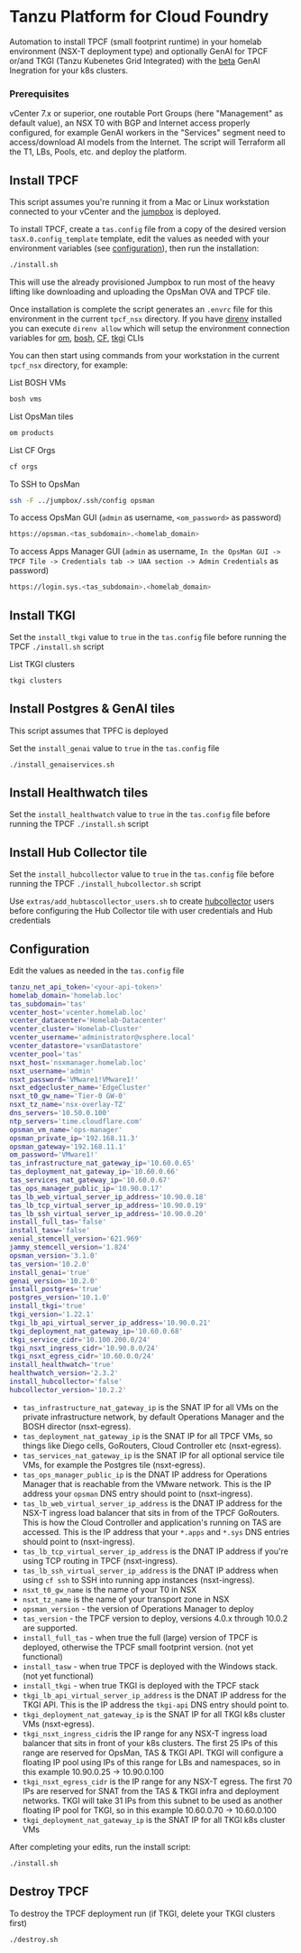 # Tanzu Platform for Cloud Foundry
Automation to install TPCF (small footprint runtime) in your homelab environment (NSX-T deployment type) and optionally GenAI for TPCF or/and TKGI (Tanzu Kubenetes Grid Integrated) with the [beta] GenAI Inegration for your k8s clusters. 

### Prerequisites
vCenter 7.x or superior, one routable Port Groups (here "Management" as default value), an NSX T0 with BGP and Internet access properly configured, for example GenAI workers in the "Services" segment need to access/download AI models from the Internet. The script will Terraform all the T1, LBs, Pools, etc. and deploy the platform.

## Install TPCF
This script assumes you're running it from a Mac or Linux workstation connected
to your vCenter and the [jumpbox] is deployed.

To install TPCF, create a `tas.config` file from a copy of the desired version `tasX.0.config_template` template, edit the values as needed with your environment variables (see [configuration]), then run the installation:

```sh
./install.sh
```

This will use the already provisioned Jumpbox to run most of the heavy lifting
like downloading and uploading the OpsMan OVA and TPCF tile.

Once installation is complete the script generates an `.envrc` file for this
environment in the current `tpcf_nsx` directory. If you have [direnv] installed
you can execute `direnv allow` which will setup the environment connection
variables for [om], [bosh], [CF], [tkgi] CLIs

You can then start using commands from your workstation in the current `tpcf_nsx` directory, for example:

List BOSH VMs
```sh
bosh vms
```

List OpsMan tiles
```sh
om products
```

List CF Orgs
```sh
cf orgs
```

To SSH to OpsMan
```sh
ssh -F ../jumpbox/.ssh/config opsman
```

To access OpsMan GUI (`admin` as username, `<om_password>` as password)
```sh
https://opsman.<tas_subdomain>.<homelab_domain>
```

To access Apps Manager GUI (`admin` as username, `In the OpsMan GUI -> TPCF Tile -> Credentials tab -> UAA section -> Admin Credentials` as password)
```sh
https://login.sys.<tas_subdomain>.<homelab_domain>
```

## Install TKGI
Set the `install_tkgi` value to `true` in the `tas.config` file before running the TPCF `./install.sh` script

List TKGI clusters
```sh
tkgi clusters
```

## Install Postgres & GenAI tiles
This script assumes that TPFC is deployed

Set the `install_genai` value to `true` in the `tas.config` file

```sh
./install_genaiservices.sh
```

## Install Healthwatch tiles
Set the `install_healthwatch` value to `true` in the `tas.config` file before running the TPCF `./install.sh` script

## Install Hub Collector tile
Set the `install_hubcollector` value to `true` in the `tas.config` file before running the TPCF `./install_hubcollector.sh` script

Use `extras/add_hubtascollector_users.sh` to create [hubcollector] users before configuring the Hub Collector tile with user credentials and Hub credentials


## Configuration
Edit the values as needed in the `tas.config` file

```sh
tanzu_net_api_token='<your-api-token>'
homelab_domain='homelab.loc'
tas_subdomain='tas'
vcenter_host='vcenter.homelab.loc'
vcenter_datacenter='Homelab-Datacenter'
vcenter_cluster='Homelab-Cluster'
vcenter_username='administrator@vsphere.local'
vcenter_datastore='vsanDatastore'
vcenter_pool='tas'
nsxt_host='nsxmanager.homelab.loc'
nsxt_username='admin'
nsxt_password='VMware1!VMware1!'
nsxt_edgecluster_name='EdgeCluster'
nsxt_t0_gw_name='Tier-0 GW-0'
nsxt_tz_name='nsx-overlay-TZ'
dns_servers='10.50.0.100'
ntp_servers='time.cloudflare.com'
opsman_vm_name='ops-manager'
opsman_private_ip='192.168.11.3'
opsman_gateway='192.168.11.1'
om_password='VMware1!'
tas_infrastructure_nat_gateway_ip='10.60.0.65'
tas_deployment_nat_gateway_ip='10.60.0.66'
tas_services_nat_gateway_ip='10.60.0.67'
tas_ops_manager_public_ip='10.90.0.17'
tas_lb_web_virtual_server_ip_address='10.90.0.18'
tas_lb_tcp_virtual_server_ip_address='10.90.0.19'
tas_lb_ssh_virtual_server_ip_address='10.90.0.20'
install_full_tas='false'
install_tasw='false'
xenial_stemcell_version='621.969'
jammy_stemcell_version='1.824'
opsman_version='3.1.0'
tas_version='10.2.0'
install_genai='true'
genai_version='10.2.0'
install_postgres='true'
postgres_version='10.1.0'
install_tkgi='true'
tkgi_version='1.22.1'
tkgi_lb_api_virtual_server_ip_address='10.90.0.21'
tkgi_deployment_nat_gateway_ip='10.60.0.68'
tkgi_service_cidr='10.100.200.0/24'
tkgi_nsxt_ingress_cidr='10.90.0.0/24'
tkgi_nsxt_egress_cidr='10.60.0.0/24'
install_healthwatch='true'
healthwatch_version='2.3.2'
install_hubcollector='false'
hubcollector_version='10.2.2'
```

- `tas_infrastructure_nat_gateway_ip` is the SNAT IP for all VMs on the private infrastructure network,
by default Operations Manager and the BOSH director (nsxt-egress).
- `tas_deployment_nat_gateway_ip` is the SNAT IP for all TPCF VMs, so things like Diego cells, GoRouters,
Cloud Controller etc (nsxt-egress).
- `tas_services_nat_gateway_ip` is the SNAT IP for all optional service tile VMs, for example the Postgres tile (nsxt-egress).
- `tas_ops_manager_public_ip` is the DNAT IP address for Operations Manager that is reachable from
the VMware network. This is the IP address your `opsman` DNS entry should point to (nsxt-ingress).
- `tas_lb_web_virtual_server_ip_address` is the DNAT IP address for the NSX-T ingress load balancer that
sits in from of the TPCF GoRouters. This is how the Cloud Controller and application's running on TAS are accessed.
This is the IP address that your `*.apps` and `*.sys` DNS entries should point to (nsxt-ingress).
- `tas_lb_tcp_virtual_server_ip_address` is the DNAT IP address if you're using TCP routing in TPCF (nsxt-ingress).
- `tas_lb_ssh_virtual_server_ip_address` is the DNAT IP address when using `cf ssh` to SSH into running app instances (nsxt-ingress).
- `nsxt_t0_gw_name` is the name of your T0 in NSX
- `nsxt_tz_name` is the name of your transport zone in NSX
- `opsman_version` - the version of Operations Manager to deploy
- `tas_version` - the TPCF version to deploy, versions 4.0.x through 10.0.2 are supported.
- `install_full_tas` - when true the full (large) version of TPCF is deployed, otherwise the TPCF small footprint version. (not yet functional)
- `install_tasw` - when true TPCF is deployed with the Windows stack. (not yet functional)
- `install_tkgi` - when true TKGI is deployed with the TPCF stack
- `tkgi_lb_api_virtual_server_ip_address` is the DNAT IP address for the TKGI API. This is the IP address
the `tkgi-api` DNS entry should point to.
- `tkgi_deployment_nat_gateway_ip` is the SNAT IP for all TKGI k8s cluster VMs (nsxt-egress).
- `tkgi_nsxt_ingress_cidr`is the IP range for any NSX-T ingress load balancer that sits in front of
your k8s clusters. The first 25 IPs of this range are reserved for OpsMan, TAS & TKGI API.
TKGI will configure a floating IP pool using IPs of this range for LBs and namespaces, so in this example 10.90.0.25 -> 10.90.0.100
- `tkgi_nsxt_egress_cidr` is the IP range for any NSX-T egress. The first 70 IPs are reserved for SNAT from the TAS & TKGI infra and deployment networks.
TKGI will take 31 IPs from this subnet to be used as another floating IP pool for TKGI, so in this example 10.60.0.70 -> 10.60.0.100
- `tkgi_deployment_nat_gateway_ip` is the SNAT IP for all TKGI k8s cluster VMs

After completing your edits, run the install script:
```bash
./install.sh
```

## Destroy TPCF

To destroy the TPCF deployment run (if TKGI,  delete your TKGI clusters first)

```bash
./destroy.sh
```

[direnv]: https://direnv.net/
[om]: https://techdocs.broadcom.com/us/en/vmware-tanzu/platform/tanzu-operations-manager/3-0/tanzu-ops-manager/install-cli.html
[bosh]: https://bosh.io/docs/cli-v2-install/
[CF]: https://docs.cloudfoundry.org/cf-cli/install-go-cli.html
[tkgi]: https://techdocs.broadcom.com/us/en/vmware-tanzu/standalone-components/tanzu-kubernetes-grid-integrated-edition/1-20/tkgi/installing-cli.html
[jumpbox]: ../jumpbox/README.md
[configuration]: #configuration
[beta]: https://techdocs.broadcom.com/us/en/vmware-tanzu/platform-services/genai-on-tanzu-platform-for-cloud-foundry/10-0/ai-cf/tutorials-tkgi.html
[hubcollector]: https://techdocs.broadcom.com/us/en/vmware-tanzu/platform/tanzu-hub/10-2/tnz-hub/foundations-overview.html